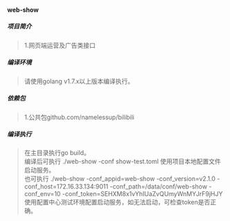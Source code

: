 #### web-show

##### 项目简介
> 1.网页端运营及广告类接口

##### 编译环境
> 请使用golang v1.7.x以上版本编译执行。  

##### 依赖包
> 1.公共包github.com/namelessup/bilibili  

##### 编译执行
> 在主目录执行go build。   
> 编译后可执行 ./web-show -conf show-test.toml 使用项目本地配置文件启动服务。  
> 也可执行 ./web-show -conf_appid=web-show -conf_version=v2.1.0 -conf_host=172.16.33.134:9011 -conf_path=/data/conf/web-show -conf_env=10 -conf_token=SEHXM8x1vYhIUaZvQUmyWnMYJrF9jHJY 使用配置中心测试环境配置启动服务，如无法启动，可检查token是否正确。  
